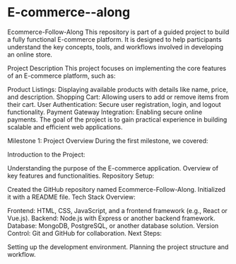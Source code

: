 # E-commerce--along
Ecommerce-Follow-Along
This repository is part of a guided project to build a fully functional E-commerce platform. It is designed to help participants understand the key concepts, tools, and workflows involved in developing an online store.

Project Description
This project focuses on implementing the core features of an E-commerce platform, such as:

Product Listings: Displaying available products with details like name, price, and description.
Shopping Cart: Allowing users to add or remove items from their cart.
User Authentication: Secure user registration, login, and logout functionality.
Payment Gateway Integration: Enabling secure online payments.
The goal of the project is to gain practical experience in building scalable and efficient web applications.

Milestone 1: Project Overview
During the first milestone, we covered:

Introduction to the Project:

Understanding the purpose of the E-commerce application.
Overview of key features and functionalities.
Repository Setup:

Created the GitHub repository named Ecommerce-Follow-Along.
Initialized it with a README file.
Tech Stack Overview:

Frontend: HTML, CSS, JavaScript, and a frontend framework (e.g., React or Vue.js).
Backend: Node.js with Express or another backend framework.
Database: MongoDB, PostgreSQL, or another database solution.
Version Control: Git and GitHub for collaboration.
Next Steps:

Setting up the development environment.
Planning the project structure and workflow.
